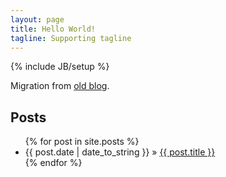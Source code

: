 ```yaml
---
layout: page
title: Hello World!
tagline: Supporting tagline
---
```

{% include JB/setup %}

Migration from [old blog](http://linkedjava.blogspot.com/).


## Posts


<ul class="posts">
  {% for post in site.posts %}
    <li><span>{{ post.date | date_to_string }}</span> &raquo; <a href="{{ BASE_PATH }}{{ post.url }}">{{ post.title }}</a></li>
  {% endfor %}
</ul>




